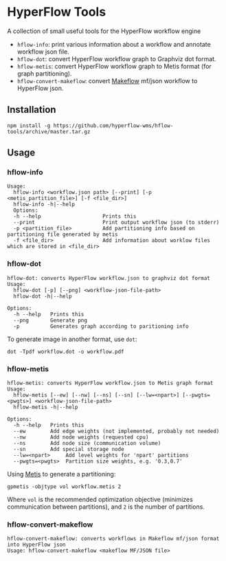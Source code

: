 # HyperFlow Tools

A collection of small useful tools for the HyperFlow workflow engine

- `hflow-info`: print various information about a workflow and annotate workflow json file.
- `hflow-dot`: convert HyperFlow workflow graph to Graphviz dot format. 
- `hflow-metis`: convert HyperFlow workflow graph to Metis format (for graph partitioning).
- `hflow-convert-makeflow`: convert [Makeflow](https://github.com/cooperative-computing-lab/makeflow-examples) mf/json workflow to HyperFlow json.

## Installation
```
npm install -g https://github.com/hyperflow-wms/hflow-tools/archive/master.tar.gz
```

## Usage

### hflow-info
```
Usage:
  hflow-info <workflow.json path> [--print] [-p <metis_partition_file>] [-f <file_dir>]
  hflow-info -h|--help
  Options:
  -h --help                    Prints this
  --print                      Print output workflow json (to stderr)
  -p <partition_file>          Add partitioning info based on partitioning file generated by metis
  -f <file_dir>                Add information about worklow files which are stored in <file_dir>
```

### hflow-dot
```
hflow-dot: converts HyperFlow workflow.json to graphviz dot format
Usage:
  hflow-dot [-p] [--png] <workflow-json-file-path>
  hflow-dot -h|--help
  
Options:
  -h --help   Prints this
  --png       Generate png
  -p          Generates graph according to paritioning info
```

To generate image in another format, use `dot`:
```
dot -Tpdf workflow.dot -o workflow.pdf
```
### hflow-metis
```
hflow-metis: converts HyperFlow workflow.json to Metis graph format
Usage:
  hflow-metis [--ew] [--nw] [--ns] [--sn] [--lw=<npart>] [--pwgts=<pwgts>] <workflow-json-file-path>
  hflow-metis -h|--help
  
Options:
  -h --help   Prints this
  --ew        Add edge weights (not implemented, probably not needed)
  --nw        Add node weights (requested cpu)
  --ns        Add node size (communication volume)
  --sn        Add special storage node
  --lw=<npart>     Add level weights for 'npart' partitions
  --pwgts=<pwgts>  Partition size weights, e.g. '0.3,0.7'
```
Using [Metis](http://glaros.dtc.umn.edu/gkhome/metis/metis/overview) to generate a partitioning:
```
gpmetis -objtype vol workflow.metis 2
```
Where `vol` is the recommended optimization objective (minimizes communication between partitions), and `2` is the number of partitions.

### hflow-convert-makeflow
```
hflow-convert-makeflow: converts workflows in Makeflow mf/json format into HyperFlow json
Usage: hflow-convert-makeflow <makeflow MF/JSON file> 
```
